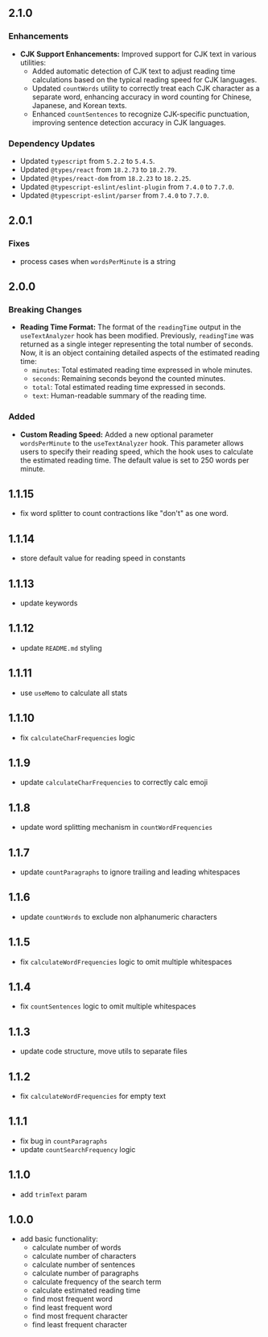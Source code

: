 ## 2.1.0

### Enhancements

- **CJK Support Enhancements:** Improved support for CJK text in various utilities:
  - Added automatic detection of CJK text to adjust reading time calculations based on the typical reading speed for CJK languages.
  - Updated `countWords` utility to correctly treat each CJK character as a separate word, enhancing accuracy in word counting for Chinese, Japanese, and Korean texts.
  - Enhanced `countSentences` to recognize CJK-specific punctuation, improving sentence detection accuracy in CJK languages.

### Dependency Updates

- Updated `typescript` from `5.2.2` to `5.4.5`.
- Updated `@types/react` from `18.2.73` to `18.2.79`.
- Updated `@types/react-dom` from `18.2.23` to `18.2.25`.
- Updated `@typescript-eslint/eslint-plugin` from `7.4.0` to `7.7.0`.
- Updated `@typescript-eslint/parser` from `7.4.0` to `7.7.0`.

## 2.0.1

### Fixes

- process cases when `wordsPerMinute` is a string

## 2.0.0

### Breaking Changes

- **Reading Time Format:** The format of the `readingTime` output in the `useTextAnalyzer` hook has been modified. Previously, `readingTime` was returned as a single integer representing the total number of seconds. Now, it is an object containing detailed aspects of the estimated reading time:
  - `minutes`: Total estimated reading time expressed in whole minutes.
  - `seconds`: Remaining seconds beyond the counted minutes.
  - `total`: Total estimated reading time expressed in seconds.
  - `text`: Human-readable summary of the reading time.

### Added

- **Custom Reading Speed:** Added a new optional parameter `wordsPerMinute` to the `useTextAnalyzer` hook. This parameter allows users to specify their reading speed, which the hook uses to calculate the estimated reading time. The default value is set to 250 words per minute.

## 1.1.15

- fix word splitter to count contractions like "don't" as one word.

## 1.1.14

- store default value for reading speed in constants

## 1.1.13

- update keywords

## 1.1.12

- update `README.md` styling

## 1.1.11

- use `useMemo` to calculate all stats

## 1.1.10

- fix `calculateCharFrequencies` logic

## 1.1.9

- update `calculateCharFrequencies` to correctly calc emoji

## 1.1.8

- update word splitting mechanism in `countWordFrequencies`

## 1.1.7

- update `countParagraphs` to ignore trailing and leading whitespaces

## 1.1.6

- update `countWords` to exclude non alphanumeric characters

## 1.1.5

- fix `calculateWordFrequencies` logic to omit multiple whitespaces

## 1.1.4

- fix `countSentences` logic to omit multiple whitespaces

## 1.1.3

- update code structure, move utils to separate files

## 1.1.2

- fix `calculateWordFrequencies` for empty text

## 1.1.1

- fix bug in `countParagraphs`
- update `countSearchFrequency` logic

## 1.1.0

- add `trimText` param

## 1.0.0

- add basic functionality:
  - calculate number of words
  - calculate number of characters
  - calculate number of sentences
  - calculate number of paragraphs
  - calculate frequency of the search term
  - calculate estimated reading time
  - find most frequent word
  - find least frequent word
  - find most frequent character
  - find least frequent character
